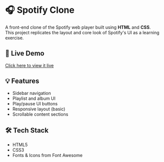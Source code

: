 # 🎧 Spotify Clone

A front-end clone of the Spotify web player built using **HTML** and **CSS**.  
This project replicates the layout and core look of Spotify's UI as a learning exercise.

## 🚀 Live Demo

[Click here to view it live](https://khushicomp.github.io/spotify-clone)

## 💡 Features
- Sidebar navigation
- Playlist and album UI
- Play/pause UI buttons
- Responsive layout (basic)
- Scrollable content sections

## 🛠️ Tech Stack
- HTML5
- CSS3
- Fonts & Icons from Font Awesome
